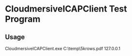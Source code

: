 # CloudmersiveICAPClient Test Program

## Usage

CloudmersiveICAPClient.exe C:\temp\5krows.pdf 127.0.0.1
